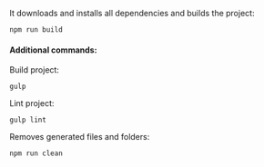 It downloads and installs all dependencies and builds the project:
```
npm run build
```

#### Additional commands:

Build project:
```
gulp
```

Lint project:
```
gulp lint
```

Removes generated files and folders:
```
npm run clean
```
